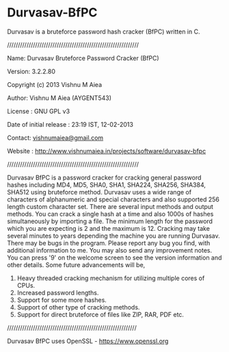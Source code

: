 # Durvasav-BfPC
Durvasav is a bruteforce password hash cracker (BfPC) written in C.


/////////////////////////////////////////////////////////////

Name: Durvasav Bruteforce Password Cracker (BfPC)

Version: 3.2.2.80

Copyright (c) 2013 Vishnu M Aiea

Author: Vishnu M Aiea (AYGENT543)

License : GNU GPL v3

Date of initial release : 23:19 IST, 12-02-2013 

Contact: vishnumaiea@gmail.com

Website : http://www.vishnumaiea.in/projects/software/durvasav-bfpc

/////////////////////////////////////////////////////////////



Durvasav BfPC is a password cracker for cracking general password hashes including MD4, MD5, SHA0, SHA1, SHA224, SHA256, SHA384, SHA512 using bruteforce method. Durvasav uses a wide range of characters of alphanumeric and special characters and also supported 256 length custom character set. There are several input methods and output methods. You can crack a single hash at a time and also 1000s of hashes simultaneously by importing a file. The minimum length for the password which you are expecting is 2 and the maximum is 12. Cracking may take several minutes to years depending the machine you are running Durvasav. There may be bugs in the program. Please report any bug you find, with additional information to me. You may also send any improvement notes. You can press '9' on the welcome screen to see the version information and other details. Some future advancements will be,

1. Heavy threaded cracking mechanism for utilizing multiple cores of CPUs.
2. Increased password lengths.
3. Support for some more hashes.
4. Support of other type of cracking methods.
5. Support for direct bruteforce of files like ZIP, RAR, PDF etc.

////////////////////////////////////////////////////////////

Durvasav BfPC uses OpenSSL - https://www.openssl.org
